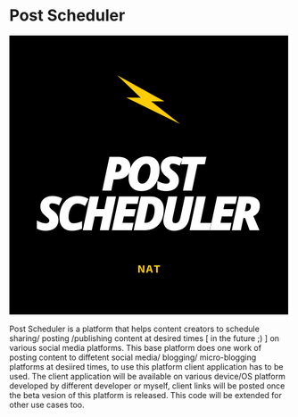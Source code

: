 # Post Scheduler

![postscheduler](./assets/images/postScheduler.png)

Post Scheduler is a platform that helps content creators to schedule sharing/ posting /publishing content at desired times [ in the future ;) ] on various social media platforms. This base platform does one work of posting content to diffetent social media/ blogging/ micro-blogging platforms at desiired times, to use this platform client application has to be used. The client application will be available on various device/OS platform developed by different developer or myself, client links will be posted once the beta vesion of this platform is released. This code will be extended for other use cases too.
